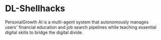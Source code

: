 # DL-Shellhacks
PersonalGrowth AI is a multi-agent system that autonomously manages users' financial education and job search pipelines while teaching essential digital skills to bridge the digital divide.
